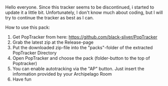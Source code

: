 Hello everyone.
Since this tracker seems to be discontinued, i started to update it a little bit.
Unfortunately, I don't know much about coding, but I will try to continue the tracker as best as I can.

How to use this pack:
1) Get PopTracker from here: https://github.com/black-sliver/PopTracker
2) Grab the latest zip at the Release-page
3) Put the downloaded zip-file into the "packs"-folder of the extracted PopTracker Directory
4) Open PopTracker and choose the pack (folder-button to the top of Poptracker)
5) You can enable autotracking via the "AP" button. Just insert the information provided by your Archipelago Room
6) Have fun

